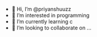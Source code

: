 - 👋 Hi, I’m @priyanshuuzz
- 👀 I’m interested in programming
- 🌱 I’m currently learning c
- 💞️ I’m looking to collaborate on ...

<!---
priyanshuuzz/priyanshuuzz is a ✨ special ✨ repository because its `README.md` (this file) appears on your GitHub profile.
You can click the Preview link to take a look at your changes.
--->

